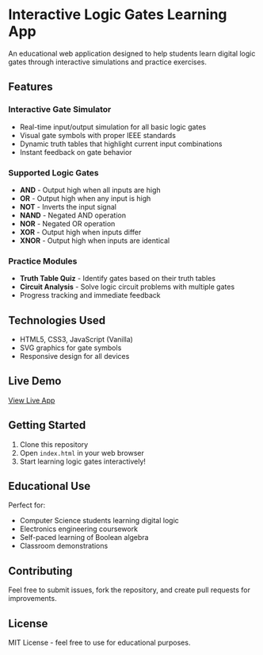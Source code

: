 # Interactive Logic Gates Learning App

An educational web application designed to help students learn digital logic gates through interactive simulations and practice exercises.

## Features

### Interactive Gate Simulator
- Real-time input/output simulation for all basic logic gates
- Visual gate symbols with proper IEEE standards
- Dynamic truth tables that highlight current input combinations
- Instant feedback on gate behavior

### Supported Logic Gates
- **AND** - Output high when all inputs are high
- **OR** - Output high when any input is high  
- **NOT** - Inverts the input signal
- **NAND** - Negated AND operation
- **NOR** - Negated OR operation
- **XOR** - Output high when inputs differ
- **XNOR** - Output high when inputs are identical

### Practice Modules
- **Truth Table Quiz** - Identify gates based on their truth tables
- **Circuit Analysis** - Solve logic circuit problems with multiple gates
- Progress tracking and immediate feedback

## Technologies Used
- HTML5, CSS3, JavaScript (Vanilla)
- SVG graphics for gate symbols
- Responsive design for all devices

## Live Demo
[View Live App](https://[your-username].github.io/interactive-logic-gates-learning/)

## Getting Started
1. Clone this repository
2. Open `index.html` in your web browser
3. Start learning logic gates interactively!

## Educational Use
Perfect for:
- Computer Science students learning digital logic
- Electronics engineering coursework
- Self-paced learning of Boolean algebra
- Classroom demonstrations

## Contributing
Feel free to submit issues, fork the repository, and create pull requests for improvements.

## License
MIT License - feel free to use for educational purposes.
